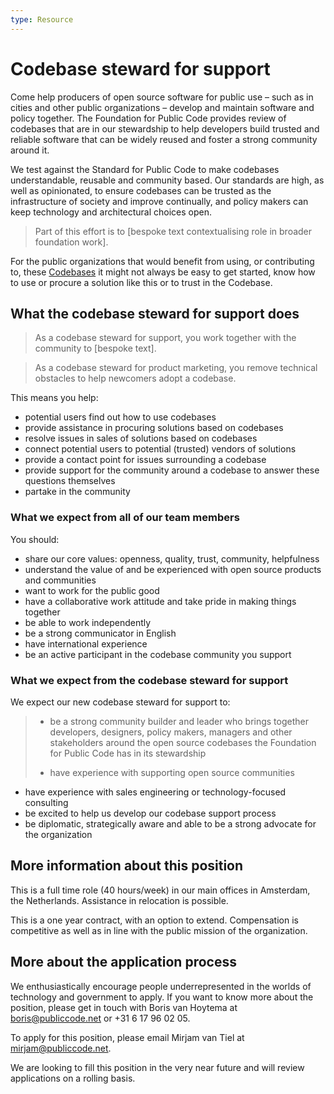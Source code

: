 ```yaml
---
type: Resource
---
```


# Codebase steward for support

Come help producers of open source software for public use – such as in cities and other public organizations – develop and maintain software and policy together. The Foundation for Public Code provides review of codebases that are in our stewardship to help developers build trusted and reliable software that can be widely reused and foster a strong community around it.

We test against the Standard for Public Code to make codebases understandable, reusable and community based. Our standards are high, as well as opinionated, to ensure codebases can be trusted as the infrastructure of society and improve continually, and policy makers can keep technology and architectural choices open.

> Part of this effort is to [bespoke text contextualising role in broader foundation work].

For the public organizations that would benefit from using, or contributing to, these [Codebases](../glossary/codebase-definition.md) it might not always be easy to get started, know how to use or procure a solution like this or to trust in the Codebase.

## What the codebase steward for support does

>As a codebase steward for support, you work together with the community to [bespoke text].

> As a codebase steward for product marketing, you remove technical obstacles to help newcomers adopt a codebase.

This means you help:

* potential users find out how to use codebases
* provide assistance in procuring solutions based on codebases
* resolve issues in sales of solutions based on codebases
* connect potential users to potential (trusted) vendors of solutions
* provide a contact point for issues surrounding a codebase
* provide support for the community around a codebase to answer these questions themselves
* partake in the community

### What we expect from all of our team members

You should:

* share our core values: openness, quality, trust, community, helpfulness
* understand the value of and be experienced with open source products and communities
* want to work for the public good
* have a collaborative work attitude and take pride in making things together
* be able to work independently
* be a strong communicator in English
* have international experience
* be an active participant in the codebase community you support

### What we expect from the  codebase steward for support 

We expect our new  codebase steward for support to:

> + be a strong community builder and leader who brings together developers, designers, policy makers, managers and other stakeholders around the open source codebases the Foundation for Public Code has in its stewardship
> * have experience with supporting open source communities
* have experience with sales engineering or technology-focused consulting
* be excited to help us develop our codebase support process
* be diplomatic, strategically aware and able to be a strong advocate for the organization

## More information about this position

This is a full time role (40 hours/week) in our main offices in Amsterdam, the Netherlands. Assistance in relocation is possible.

This is a one year contract, with an option to extend. Compensation is competitive as well as in line with the public mission of the organization.

## More about the application process

We enthusiastically encourage people underrepresented in the worlds of technology and government to apply.
If you want to know more about the position, please get in touch with Boris van Hoytema at boris@publiccode.net or +31 6 17 96 02 05.

To apply for this position, please email Mirjam van Tiel at mirjam@publiccode.net.

We are looking to fill this position in the very near future and will review applications on a rolling basis.
